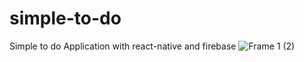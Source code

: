 # simple-to-do
Simple to do Application with react-native and firebase
![Frame 1 (2)](https://user-images.githubusercontent.com/61341298/124879184-962ffa00-dfea-11eb-87a7-938e12e35bd8.png)
